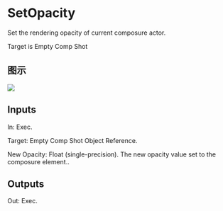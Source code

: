 # SetOpacity

Set the rendering opacity of current composure actor.

Target is Empty Comp Shot

## 图示

![]($-20221218-18290651.png)

## Inputs

In: Exec.

Target: Empty Comp Shot Object Reference.

New Opacity: Float (single-precision). The new opacity value set to the composure element..  

## Outputs

Out: Exec.

